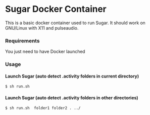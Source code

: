 # Sugar Docker Container


This is a basic docker container used to run Sugar.
It should work on GNU/Linux with X11 and pulseaudio.


### Requirements
You just need to have Docker launched

### Usage

#### Launch Sugar (auto detect .activity folders in current directory)
```sh
$ sh run.sh
```

#### Launch Sugar (auto detect .activity folders in other directories)

```sh
$ sh run.sh  folder1 folder2 . ../
```

